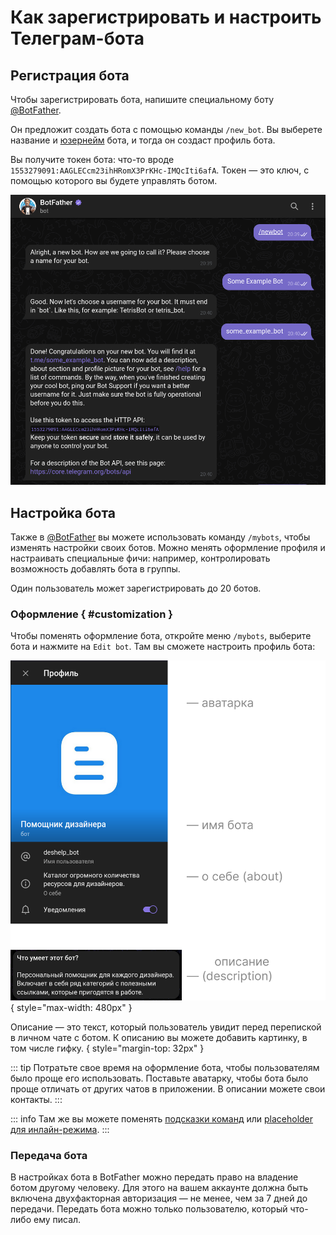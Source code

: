 # Как зарегистрировать и настроить Телеграм-бота

## Регистрация бота

Чтобы зарегистрировать бота, напишите специальному боту [@BotFather](https://t.me/BotFather).

Он предложит создать бота с помощью команды `/new_bot`. Вы выберете название и
[юзернейм](./usernames) бота, и тогда он создаст профиль бота.

Вы получите токен бота: что-то вроде `1553279091:AAGLECcm23ihHRomX3PrKHc-IMQcIti6afA`. Токен — это ключ, с помощью
которого вы будете управлять ботом.

![Пример создания бота](botfather.png)

## Настройка бота

Также в [@BotFather](https://t.me/BotFather) вы можете использовать команду `/mybots`, чтобы изменять настройки своих
ботов.
Можно
менять оформление профиля и настраивать специальные фичи: например, контролировать возможность
добавлять бота в группы.

Один пользователь может зарегистрировать до 20 ботов.

### Оформление { #customization }

Чтобы поменять оформление бота, откройте меню `/mybots`, выберите бота и нажмите на `Edit bot`. Там вы сможете настроить
профиль бота:

![Аватарка, имя, описание бота и «о себе»](./customization.png){ style="max-width: 480px" }

Описание — это текст, который пользователь увидит перед перепиской в личном чате с ботом.
К описанию вы можете добавить картинку, в том числе гифку.
{ style="margin-top: 32px" }

::: tip
Потратьте свое время на оформление бота, чтобы пользователям было проще его использовать.
Поставьте аватарку, чтобы бота было проще отличать от других чатов в
приложении. В описании можете свои контакты.
:::

::: info
Там же вы можете поменять [подсказки команд](../messages/commands)
или [placeholder для инлайн-режима](../interaction/inline).
:::

### Передача бота

В настройках бота в BotFather можно передать право на владение ботом другому человеку. Для этого на вашем аккаунте
должна быть включена двухфакторная авторизация — не менее, чем за 7 дней до передачи. Передать бота можно только
пользователю, который что-либо ему писал.


